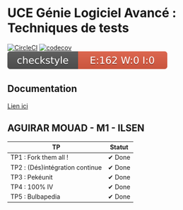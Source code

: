 # UCE Génie Logiciel Avancé : Techniques de tests

[![CircleCI](https://circleci.com/gh/iammouadagr/ceri-m1-techniques-de-test.svg?style=svg)]((https:circleci.com/gh/iammouadagr/ceri-m1-techniques-de-test/?branch=master))
[![codecov](https://codecov.io/gh/iammouadagr/ceri-m1-techniques-de-test/branch/master/graph/badge.svg?token=OH75T5DQUB)](https://codecov.io/gh/iammouadagr/ceri-m1-techniques-de-test)
![Checkstyle](target/site/badges/checkstyle-result.svg)

## Documentation
[Lien ici](https://iammouadagr.github.io/ceri-m1-techniques-de-test/fr/univavignon/pokedex/api/package-summary.html)

## AGUIRAR MOUAD - M1 - ILSEN 



| TP                              | Statut |
|---------------------------------|--------|
| TP1 : Fork them all !           | ✔ Done |
| TP2 : (Dés)intégration continue | ✔ Done |
| TP3 : Pekéunit                  | ✔ Done |           
| TP4 : 100% IV                   | ✔ Done | 
| TP5 : Bulbapedia                | ✔ Done | 